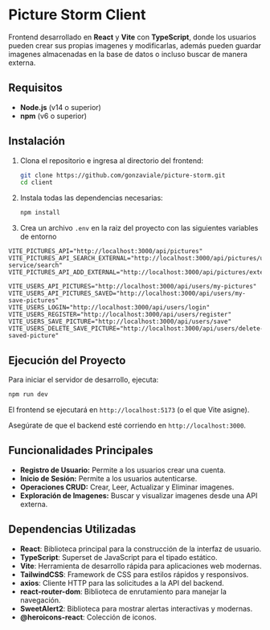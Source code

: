 # Picture Storm Client


Frontend desarrollado en **React** y **Vite** con **TypeScript**, donde los usuarios pueden crear sus propias imagenes y modificarlas, además pueden guardar imagenes almacenadas en la base de datos o incluso buscar de manera externa.

## Requisitos

- **Node.js** (v14 o superior)
- **npm** (v6 o superior)

## Instalación

1. Clona el repositorio e ingresa al directorio del frontend:
   ```bash
   git clone https://github.com/gonzaviale/picture-storm.git
   cd client
   ```

2. Instala todas las dependencias necesarias:
   ```bash
   npm install
   ```
3. Crea un archivo `.env` en la raiz del proyecto con las siguientes variables de entorno
  ```plaintext
  VITE_PICTURES_API="http://localhost:3000/api/pictures"
  VITE_PICTURES_API_SEARCH_EXTERNAL="http://localhost:3000/api/pictures/unsplash-service/search"
  VITE_PICTURES_API_ADD_EXTERNAL="http://localhost:3000/api/pictures/external"

  VITE_USERS_API_PICTURES="http://localhost:3000/api/users/my-pictures"
  VITE_USERS_API_PICTURES_SAVED="http://localhost:3000/api/users/my-save-pictures"
  VITE_USERS_LOGIN="http://localhost:3000/api/users/login"
  VITE_USERS_REGISTER="http://localhost:3000/api/users/register"
  VITE_USERS_SAVE_PICTURE="http://localhost:3000/api/users/save"
  VITE_USERS_DELETE_SAVE_PICTURE="http://localhost:3000/api/users/delete-saved-picture"
  ```


## Ejecución del Proyecto

Para iniciar el servidor de desarrollo, ejecuta:

```bash
npm run dev
```

El frontend se ejecutará en `http://localhost:5173` (o el que Vite asigne).

Asegúrate de que el backend esté corriendo en `http://localhost:3000`.

## Funcionalidades Principales

- **Registro de Usuario:** Permite a los usuarios crear una cuenta.
- **Inicio de Sesión:** Permite a los usuarios autenticarse.
- **Operaciones CRUD:** Crear, Leer, Actualizar y Eliminar imagenes.
- **Exploración de Imagenes:** Buscar y visualizar imagenes desde una API externa.

## Dependencias Utilizadas

- **React**: Biblioteca principal para la construcción de la interfaz de usuario.
- **TypeScript**: Superset de JavaScript para el tipado estático.
- **Vite**: Herramienta de desarrollo rápida para aplicaciones web modernas.
- **TailwindCSS**: Framework de CSS para estilos rápidos y responsivos.
- **axios**: Cliente HTTP para las solicitudes a la API del backend.
- **react-router-dom**: Biblioteca de enrutamiento para manejar la navegación.
- **SweetAlert2**: Biblioteca para mostrar alertas interactivas y modernas.
- **@heroicons-react**: Colección de iconos.
